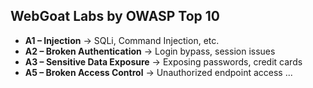 ## WebGoat Labs by OWASP Top 10

- **A1 – Injection** → SQLi, Command Injection, etc.
- **A2 – Broken Authentication** → Login bypass, session issues
- **A3 – Sensitive Data Exposure** → Exposing passwords, credit cards
- **A5 – Broken Access Control** → Unauthorized endpoint access
...
